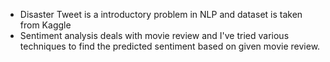 - Disaster Tweet is a introductory problem in NLP and dataset is taken from Kaggle
- Sentiment analysis deals with movie review and I've tried various techniques to find the predicted sentiment based on given movie review.
